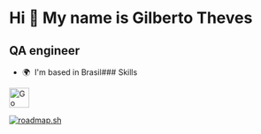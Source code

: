Hi 👋 My name is Gilberto Theves
================================

QA engineer
-----------

*   🌍  I'm based in Brasil### Skills 
<p align="left">
<a href="https://go.dev/doc/" target="_blank" rel="noreferrer"><img src="https://raw.githubusercontent.com/danielcranney/readme-generator/main/public/icons/skills/go-colored.svg" width="36" height="36" alt="Go" /></a>
</p>
                    
<a href="https://roadmap.sh"><img src="https://roadmap.sh/card/tall/66b99a00b64402e0528df0f3?variant=dark&roadmaps=qa%2Cgolang%2Caws" alt="roadmap.sh"/></a>
